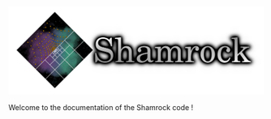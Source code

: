 

![The Rust Logo](assets/no_background_nocolor.png)

Welcome to the documentation of the Shamrock code !